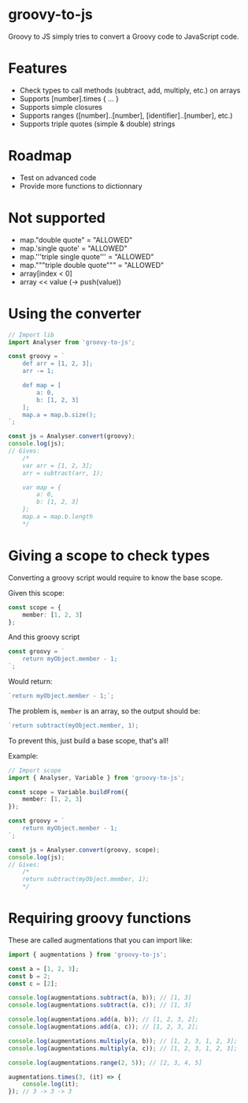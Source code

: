 # groovy-to-js
Groovy to JS simply tries to convert a Groovy code to JavaScript code.

# Features
* Check types to call methods (subtract, add, multiply, etc.) on arrays
* Supports [number].times { ... }
* Supports simple closures
* Supports ranges ([number]..[number], [identifier]..[number], etc.)
* Supports triple quotes (simple & double) strings

# Roadmap
* Test on advanced code
* Provide more functions to dictionnary

# Not supported
* map."double quote" = "ALLOWED"
* map.'single quote' = "ALLOWED"
* map.'''triple single quote''' = "ALLOWED"
* map."""triple double quote""" = "ALLOWED"
* array[index < 0]
* array << value (-> push(value))

# Using the converter
```typescript
// Import lib
import Analyser from 'groovy-to-js';

const groovy = `
    def arr = [1, 2, 3];
    arr -= 1;

    def map = [
        a: 0,
        b: [1, 2, 3]
    ];
    map.a = map.b.size();
`;

const js = Analyser.convert(groovy);
console.log(js);
// Gives:
    /*
    var arr = [1, 2, 3];
    arr = subtract(arr, 1);

    var map = {
        a: 0,
        b: [1, 2, 3]
    };
    map.a = map.b.length
    */

```

# Giving a scope to check types
Converting a groovy script would require to know the base scope.

Given this scope:

```typescript
const scope = {
    member: [1, 2, 3]
};
```

And this groovy script
```typescript
const groovy = `
    return myObject.member - 1;
`;
```

Would return:
```typescript
`return myObject.member - 1;`;
```

The problem is, `member` is an array, so the output should be:
```typescript
`return subtract(myObject.member, 1);
```

To prevent this, just build a base scope, that's all!

Example:
```typescript
// Import scope
import { Analyser, Variable } from 'groovy-to-js';

const scope = Variable.buildFrom({
    member: [1, 2, 3]
});

const groovy = `
    return myObject.member - 1;
`;

const js = Analyser.convert(groovy, scope);
console.log(js);
// Gives:
    /*
    return subtract(myObject.member, 1);
    */
```

# Requiring groovy functions
These are called augmentations that you can import like:
```typescript
import { augmentations } from 'groovy-to-js';

const a = [1, 2, 3];
const b = 2;
const c = [2];

console.log(augmentations.subtract(a, b)); // [1, 3]
console.log(augmentations.subtract(a, c)); // [1, 3]

console.log(augmentations.add(a, b)); // [1, 2, 3, 2];
console.log(augmentations.add(a, c)); // [1, 2, 3, 2];

console.log(augmentations.multiply(a, b)); // [1, 2, 3, 1, 2, 3];
console.log(augmentations.multiply(a, c)); // [1, 2, 3, 1, 2, 3];

console.log(augmentations.range(2, 5)); // [2, 3, 4, 5]

augmentations.times(3, (it) => {
    console.log(it);
}); // 3 -> 3 -> 3
```